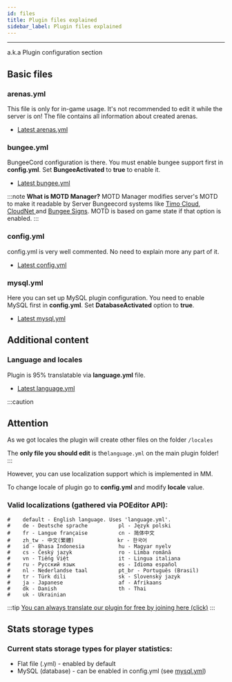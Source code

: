 ```yaml
---
id: files
title: Plugin files explained
sidebar_label: Plugin files explained
---
```

---
a.k.a Plugin configuration section

## Basic files

### arenas.yml

This file is only for in-game usage. It's not recommended to edit it while the server is on! The file contains all information about created arenas.

* [Latest arenas.yml](https://raw.githubusercontent.com/Plugily-Projects/MurderMystery/master/src/main/resources/arenas.yml)

### bungee.yml

BungeeCord configuration is there. You must enable bungee support first in **config.yml**. Set **BungeeActivated** to **true** to enable it.

* [Latest bungee.yml](https://raw.githubusercontent.com/Plugily-Projects/MurderMystery/master/src/main/resources/bungee.yml)

:::note
 **What is MOTD Manager?** MOTD Manager modifies server's MOTD to make it readable by Server Bungeecord systems like [Timo Cloud](https://www.spigotmc.org/resources/timocloud-the-most-efficient-cloud-system.53757/), [CloudNet ](https://www.spigotmc.org/resources/cloudnet-v3-the-cloud-network-environment-technology.42059/)and [Bungee Signs](https://www.spigotmc.org/resources/bungeesigns.6563/). MOTD is based on game state if that option is enabled.
:::

### config.yml

config.yml is very well commented. No need to explain more any part of it.

* [Latest config.yml](https://raw.githubusercontent.com/Plugily-Projects/MurderMystery/master/src/main/resources/config.yml)

### mysql.yml

Here you can set up MySQL plugin configuration. You need to enable MySQL first in **config.yml**. Set **DatabaseActivated** option to **true**.

* [Latest mysql.yml](https://raw.githubusercontent.com/Plugily-Projects/MurderMystery/master/src/main/resources/mysql.yml)

## Additional content

### Language and locales

Plugin is 95% translatable via **language.yml** file.

* [Latest language.yml](https://raw.githubusercontent.com/Plugily-Projects/MurderMystery/master/src/main/resources/language.yml)

:::caution
## Attention

As we got locales the plugin will create other files on the folder `/locales`

The **only file you should edit** is the`language.yml` on the main plugin folder!
:::

However, you can use localization support which is implemented in MM.

To change locale of plugin go to **config.yml** and modify **locale** value.

###  **Valid localizations \(gathered via POEditor API\):**

```text
#    default - English language. Uses 'language.yml'.
#    de - Deutsche sprache          pl - Język polski
#    fr - Langue française          cn - 简体中文
#    zh_tw - 中文(繁體)              kr - 한국어
#    id - Bhasa Indonesia           hu - Magyar nyelv
#    cs - Český jazyk               ro - Limba română
#    vn - Tiếng Việt                it - Lingua italiana
#    ru - Русский язык              es - Idioma español
#    nl - Nederlandse taal          pt_br - Português (Brasil)
#    tr - Türk dili                 sk - Slovenský jazyk
#    ja - Japanese                  af - Afrikaans
#    dk - Danish                    th - Thai
#    uk - Ukrainian
```

:::tip
 [You can always translate our plugin for free by joining here \(click\)](https://translate.plugily.xyz)
:::

## Stats storage types

### **Current stats storage types for player statistics:**

* Flat file \(.yml\) - enabled by default
* MySQL \(database\) - can be enabled in config.yml \(see [mysql.yml](plugin-files-explained.md#mysql-yml)\)

